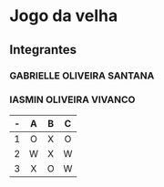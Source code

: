 # Jogo da velha
## Integrantes
### GABRIELLE OLIVEIRA SANTANA
### IASMIN OLIVEIRA VIVANCO

| -  |  A     | B     | C     |
| -- | :---:  | :---: | :---: |
| 1  | O      | X     | O     |
| 2  | W      | X     | W     |
| 3  | X      | O     | W     |
